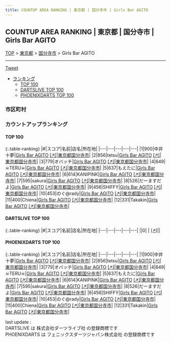 ```yaml
---
title: COUNTUP AREA RANKING | 東京都 | 国分寺市 | Girls Bar AGITO
---
```

## COUNTUP AREA RANKING | 東京都 | 国分寺市 | Girls Bar AGITO

[TOP](/darts/rank/) > [東京都](/darts/rank/東京都/) > [国分寺市](/darts/rank/東京都/国分寺市/) > Girls Bar AGITO

___

<a href="https://twitter.com/share?ref_src=twsrc%5Etfw" data-text="COUNTUP AREA RANKING | 東京都国分寺市Girls Bar AGITO" class="twitter-share-button" data-hashtags="DARTSLIVE,PHOENIXDARTS,darts,ダーツ" data-show-count="false">Tweet</a>

* [ランキング](#カウントアップランキング)
    * [TOP 100](#top-100)
    * [DARTSLIVE TOP 100](#dartslive-top-100)
    * [PHOENIXDARTS TOP 100](#phoenixdarts-top-100)

### 市区町村

<ul>

</ul>

### カウントアップランキング

#### TOP 100



{:.table-ranking}
|#|スコア|名前|店名|所在地|
|---|---|---|---|---|
|1|900|<span class="rank-name-pd"><span class="pro-icon-pd"></span>中井 十夢</span>|<a href="/darts/rank/shops/62532.html">Girls Bar AGITO</a> <a href="https://vs.phoenixdarts.com/jp/shop/shopDetailInfo/s_62532?s_seq=62532">[↗]</a>|<a href="/darts/rank/東京都/国分寺市">東京都国分寺市</a>|
|2|856|<span class="rank-name-pd">tetsu</span>|<a href="/darts/rank/shops/62532.html">Girls Bar AGITO</a> <a href="https://vs.phoenixdarts.com/jp/shop/shopDetailInfo/s_62532?s_seq=62532">[↗]</a>|<a href="/darts/rank/東京都/国分寺市">東京都国分寺市</a>|
|3|779|<span class="rank-name-pd">オバッチ</span>|<a href="/darts/rank/shops/62532.html">Girls Bar AGITO</a> <a href="https://vs.phoenixdarts.com/jp/shop/shopDetailInfo/s_62532?s_seq=62532">[↗]</a>|<a href="/darts/rank/東京都/国分寺市">東京都国分寺市</a>|
|4|649|<span class="rank-name-pd">☠TERU☠</span>|<a href="/darts/rank/shops/62532.html">Girls Bar AGITO</a> <a href="https://vs.phoenixdarts.com/jp/shop/shopDetailInfo/s_62532?s_seq=62532">[↗]</a>|<a href="/darts/rank/東京都/国分寺市">東京都国分寺市</a>|
|5|637|<span class="rank-name-pd">もえたに</span>|<a href="/darts/rank/shops/62532.html">Girls Bar AGITO</a> <a href="https://vs.phoenixdarts.com/jp/shop/shopDetailInfo/s_62532?s_seq=62532">[↗]</a>|<a href="/darts/rank/東京都/国分寺市">東京都国分寺市</a>|
|6|614|<span class="rank-name-pd">KANIPINK</span>|<a href="/darts/rank/shops/62532.html">Girls Bar AGITO</a> <a href="https://vs.phoenixdarts.com/jp/shop/shopDetailInfo/s_62532?s_seq=62532">[↗]</a>|<a href="/darts/rank/東京都/国分寺市">東京都国分寺市</a>|
|7|595|<span class="rank-name-pd">sakura</span>|<a href="/darts/rank/shops/62532.html">Girls Bar AGITO</a> <a href="https://vs.phoenixdarts.com/jp/shop/shopDetailInfo/s_62532?s_seq=62532">[↗]</a>|<a href="/darts/rank/東京都/国分寺市">東京都国分寺市</a>|
|8|526|<span class="rank-name-pd">だーますだよ</span>|<a href="/darts/rank/shops/62532.html">Girls Bar AGITO</a> <a href="https://vs.phoenixdarts.com/jp/shop/shopDetailInfo/s_62532?s_seq=62532">[↗]</a>|<a href="/darts/rank/東京都/国分寺市">東京都国分寺市</a>|
|9|456|<span class="rank-name-pd">SHIFFY</span>|<a href="/darts/rank/shops/62532.html">Girls Bar AGITO</a> <a href="https://vs.phoenixdarts.com/jp/shop/shopDetailInfo/s_62532?s_seq=62532">[↗]</a>|<a href="/darts/rank/東京都/国分寺市">東京都国分寺市</a>|
|10|453|<span class="rank-name-pd">のぐ@rady</span>|<a href="/darts/rank/shops/62532.html">Girls Bar AGITO</a> <a href="https://vs.phoenixdarts.com/jp/shop/shopDetailInfo/s_62532?s_seq=62532">[↗]</a>|<a href="/darts/rank/東京都/国分寺市">東京都国分寺市</a>|
|11|400|<span class="rank-name-pd">Chiena</span>|<a href="/darts/rank/shops/62532.html">Girls Bar AGITO</a> <a href="https://vs.phoenixdarts.com/jp/shop/shopDetailInfo/s_62532?s_seq=62532">[↗]</a>|<a href="/darts/rank/東京都/国分寺市">東京都国分寺市</a>|
|12|331|<span class="rank-name-pd">Takakin</span>|<a href="/darts/rank/shops/62532.html">Girls Bar AGITO</a> <a href="https://vs.phoenixdarts.com/jp/shop/shopDetailInfo/s_62532?s_seq=62532">[↗]</a>|<a href="/darts/rank/東京都/国分寺市">東京都国分寺市</a>|


#### DARTSLIVE TOP 100



{:.table-ranking}
|#|スコア|名前|店名|所在地|
|---|---|---|---|---|
||0|<span class="rank-name-dl"> </span>|<a href="/darts/rank/shops/.html"></a> <a href="">[↗]</a>|<a href="/darts/rank//"></a>|


#### PHOENIXDARTS TOP 100



{:.table-ranking}
|#|スコア|名前|店名|所在地|
|---|---|---|---|---|
|1|900|<span class="rank-name-pd"><span class="pro-icon-pd"></span>中井 十夢</span>|<a href="/darts/rank/shops/62532.html">Girls Bar AGITO</a> <a href="https://vs.phoenixdarts.com/jp/shop/shopDetailInfo/s_62532?s_seq=62532">[↗]</a>|<a href="/darts/rank/東京都/国分寺市">東京都国分寺市</a>|
|2|856|<span class="rank-name-pd">tetsu</span>|<a href="/darts/rank/shops/62532.html">Girls Bar AGITO</a> <a href="https://vs.phoenixdarts.com/jp/shop/shopDetailInfo/s_62532?s_seq=62532">[↗]</a>|<a href="/darts/rank/東京都/国分寺市">東京都国分寺市</a>|
|3|779|<span class="rank-name-pd">オバッチ</span>|<a href="/darts/rank/shops/62532.html">Girls Bar AGITO</a> <a href="https://vs.phoenixdarts.com/jp/shop/shopDetailInfo/s_62532?s_seq=62532">[↗]</a>|<a href="/darts/rank/東京都/国分寺市">東京都国分寺市</a>|
|4|649|<span class="rank-name-pd">☠TERU☠</span>|<a href="/darts/rank/shops/62532.html">Girls Bar AGITO</a> <a href="https://vs.phoenixdarts.com/jp/shop/shopDetailInfo/s_62532?s_seq=62532">[↗]</a>|<a href="/darts/rank/東京都/国分寺市">東京都国分寺市</a>|
|5|637|<span class="rank-name-pd">もえたに</span>|<a href="/darts/rank/shops/62532.html">Girls Bar AGITO</a> <a href="https://vs.phoenixdarts.com/jp/shop/shopDetailInfo/s_62532?s_seq=62532">[↗]</a>|<a href="/darts/rank/東京都/国分寺市">東京都国分寺市</a>|
|6|614|<span class="rank-name-pd">KANIPINK</span>|<a href="/darts/rank/shops/62532.html">Girls Bar AGITO</a> <a href="https://vs.phoenixdarts.com/jp/shop/shopDetailInfo/s_62532?s_seq=62532">[↗]</a>|<a href="/darts/rank/東京都/国分寺市">東京都国分寺市</a>|
|7|595|<span class="rank-name-pd">sakura</span>|<a href="/darts/rank/shops/62532.html">Girls Bar AGITO</a> <a href="https://vs.phoenixdarts.com/jp/shop/shopDetailInfo/s_62532?s_seq=62532">[↗]</a>|<a href="/darts/rank/東京都/国分寺市">東京都国分寺市</a>|
|8|526|<span class="rank-name-pd">だーますだよ</span>|<a href="/darts/rank/shops/62532.html">Girls Bar AGITO</a> <a href="https://vs.phoenixdarts.com/jp/shop/shopDetailInfo/s_62532?s_seq=62532">[↗]</a>|<a href="/darts/rank/東京都/国分寺市">東京都国分寺市</a>|
|9|456|<span class="rank-name-pd">SHIFFY</span>|<a href="/darts/rank/shops/62532.html">Girls Bar AGITO</a> <a href="https://vs.phoenixdarts.com/jp/shop/shopDetailInfo/s_62532?s_seq=62532">[↗]</a>|<a href="/darts/rank/東京都/国分寺市">東京都国分寺市</a>|
|10|453|<span class="rank-name-pd">のぐ@rady</span>|<a href="/darts/rank/shops/62532.html">Girls Bar AGITO</a> <a href="https://vs.phoenixdarts.com/jp/shop/shopDetailInfo/s_62532?s_seq=62532">[↗]</a>|<a href="/darts/rank/東京都/国分寺市">東京都国分寺市</a>|
|11|400|<span class="rank-name-pd">Chiena</span>|<a href="/darts/rank/shops/62532.html">Girls Bar AGITO</a> <a href="https://vs.phoenixdarts.com/jp/shop/shopDetailInfo/s_62532?s_seq=62532">[↗]</a>|<a href="/darts/rank/東京都/国分寺市">東京都国分寺市</a>|
|12|331|<span class="rank-name-pd">Takakin</span>|<a href="/darts/rank/shops/62532.html">Girls Bar AGITO</a> <a href="https://vs.phoenixdarts.com/jp/shop/shopDetailInfo/s_62532?s_seq=62532">[↗]</a>|<a href="/darts/rank/東京都/国分寺市">東京都国分寺市</a>|


<div class="footer border-top border-gray-light mt-5 pt-3 text-right text-gray">
    last update : <span style="font-weight: italic" id="foot_last_modified"></span><br />
    DARTSLIVE は 株式会社ダーツライブ社 の登録商標です<br />
    PHOENIXDARTS は フェニックスダーツジャパン株式会社 の登録商標です<br />
</div>

<script src="https://cdnjs.cloudflare.com/ajax/libs/jquery.tablesorter/2.31.3/js/jquery.tablesorter.min.js" integrity="sha512-qzgd5cYSZcosqpzpn7zF2ZId8f/8CHmFKZ8j7mU4OUXTNRd5g+ZHBPsgKEwoqxCtdQvExE5LprwwPAgoicguNg==" crossorigin="anonymous" referrerpolicy="no-referrer"></script>
<link rel="stylesheet" href="https://cdnjs.cloudflare.com/ajax/libs/jquery.tablesorter/2.31.3/css/theme.default.min.css" integrity="sha512-wghhOJkjQX0Lh3NSWvNKeZ0ZpNn+SPVXX1Qyc9OCaogADktxrBiBdKGDoqVUOyhStvMBmJQ8ZdMHiR3wuEq8+w==" crossorigin="anonymous" referrerpolicy="no-referrer" />
<script>
$(function() {
    $(".table-ranking").tablesorter({sortList:[[0, 0]]});
    $("#foot_last_modified").text(formatDate(new Date(document.lastModified), 'yyyy-MM-dd HH:mm:ss'));
});
</script>

<script async src="https://platform.twitter.com/widgets.js" charset="utf-8"></script>